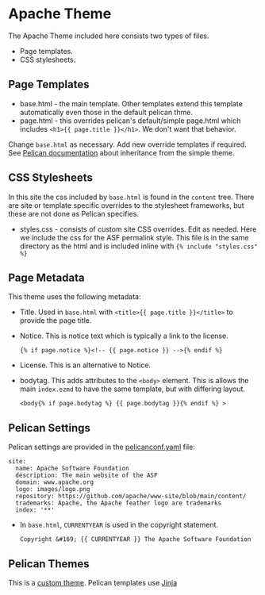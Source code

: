 # Apache Theme

The Apache Theme included here consists two types of files.

- Page templates.
- CSS stylesheets.

## Page Templates

- base.html - the main template. Other templates extend this template automatically even those in the default pelican thme.
- page.html - this overrides pelican's default/simple page.html which includes `<h1>{{ page.title }}</h1>`.
  We don't want that behavior.

Change `base.html` as necessary. Add new override templates if required.
See [Pelican documentation](https://docs.getpelican.com/en/latest/themes.html#inheritance) about inheritance from the simple theme.

## CSS Stylesheets

In this site the css included by `base.html` is found in the `content` tree.
There are site or template specific overrides to the stylesheet frameworks, but these are not done as Pelican specifies.

- styles.css - consists of custom site CSS overrides. Edit as needed. Here we include the css for the ASF permalink style.
  This file is in the same directory as the html and is included inline with `{% include "styles.css" %}`

## Page Metadata

This theme uses the following metadata:

- Title. Used in `base.html` with `<title>{{ page.title }}</title>` to provide the page title.

- Notice. This is notice text which is typically a link to the license.

  `{% if page.notice %}<!-- {{ page.notice }} -->{% endif %}`

- License. This is an alternative to Notice.

- bodytag. This adds attributes to the `<body>` element.
  This is allows the main `index.ezmd` to have the same template, but with differing layout.

  `<body{% if page.bodytag %} {{ page.bodytag }}{% endif %} >`

## Pelican Settings

Pelican settings are provided in the [pelicanconf.yaml](../../../pelicanconf.yaml) file:

```
site:
  name: Apache Software Foundation
  description: The main website of the ASF
  domain: www.apache.org
  logo: images/logo.png
  repository: https://github.com/apache/www-site/blob/main/content/
  trademarks: Apache, the Apache feather logo are trademarks
  index: '**'
```


- In `base.html`, `CURRENTYEAR` is used in the copyright statement.

  `Copyright &#169; {{ CURRENTYEAR }} The Apache Software Foundation`

## Pelican Themes

This is a [custom theme][1]. Pelican templates use [Jinja][2]

[1]: https://docs.getpelican.com/en/latest/themes.html
[2]: https://jinja.palletsprojects.com/en/3.0.x/
